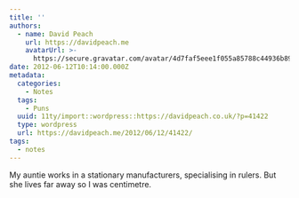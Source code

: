 ```yaml
---
title: ''
authors:
  - name: David Peach
    url: https://davidpeach.me
    avatarUrl: >-
      https://secure.gravatar.com/avatar/4d7faf5eee1f055a85788c44936b8995eaab6dfb004e7854ec747ccb272e91ee?s=96&d=mm&r=g
date: 2012-06-12T10:14:00.000Z
metadata:
  categories:
    - Notes
  tags:
    - Puns
  uuid: 11ty/import::wordpress::https://davidpeach.co.uk/?p=41422
  type: wordpress
  url: https://davidpeach.me/2012/06/12/41422/
tags:
  - notes
---
```

My auntie works in a stationary manufacturers, specialising in rulers. But she lives far away so I was centimetre.